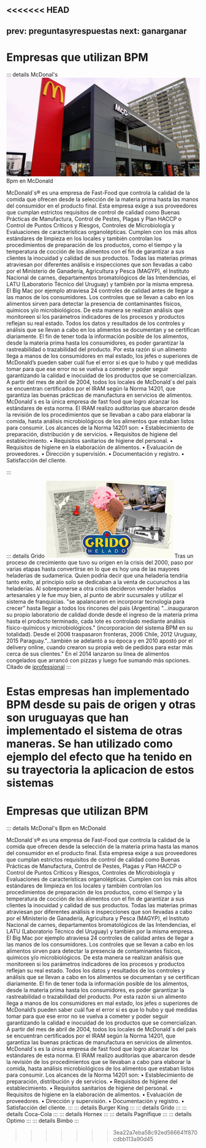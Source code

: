 <<<<<<< HEAD
---
prev: preguntasyrespuestas
next: ganarganar
---
# Empresas que utilizan BPM

::: details McDonal's
<img src="../assets/img/Mac.jpg" /> 
Bpm en McDonald

McDonald´s® es una empresa de Fast-Food que controla la calidad de la comida que ofrecen desde la selección de la materia prima hasta las manos del consumidor en el producto final. Esta empresa exige a sus proveedores que cumplan estrictos requisitos de control de calidad como Buenas Prácticas de Manufactura, Control de Pestes, Plagas y Plan HACCP o Control de Puntos Críticos y Riesgos, Controles de Microbiología y Evaluaciones de características organolépticas. Cumplen con los más altos estándares de limpieza en los locales y también controlan los procedimientos de preparación de los productos, como el tiempo y la temperatura de cocción de los alimentos con el fin de garantizar a sus clientes la inocuidad y calidad de sus productos. Todas las materias primas atraviesan por diferentes análisis e inspecciones que son llevadas a cabo por el Ministerio de Ganadería, Agricultura y Pesca (MAGYP), el Instituto Nacional de carnes, departamentos bromatológicos de las Intendencias, el LATU (Laboratorio Técnico del Uruguay) y también por la misma empresa. El Big Mac por ejemplo atraviesa 24 controles de calidad antes de llegar a las manos de los consumidores. Los controles que se llevan a cabo en los alimentos sirven para detectar la presencia de contaminantes físicos, químicos y/o microbiológicos. De esta manera se realizan análisis que monitoreen si los parámetros indicadores de los procesos y productos reflejan su real estado. Todos los datos y resultados de los controles y análisis que se llevan a cabo en los alimentos se documentan y se certifican diariamente. El fin de tener toda la información posible de los alimentos, desde la materia prima hasta los consumidores, es poder garantizar la rastreabilidad o trazabilidad del producto. Por esta razón si un alimento llega a manos de los consumidores en mal estado, los jefes o superiores de McDonald’s pueden saber cuál fue el error si es que lo hubo y qué medidas tomar para que ese error no se vuelva a cometer y poder seguir garantizando la calidad e inocuidad de los productos que se comercializan. A partir del mes de abril de 2004, todos los locales de McDonald´s del país se encuentran certificados por el IRAM según la Norma 14201, que garantiza las buenas prácticas de manufactura en servicios de alimentos. McDonald´s es la única empresa de fast food que logro alcanzar los estándares de esta norma. El IRAM realizo auditorias que abarcaron desde la revisión de los procedimientos que se llevaban a cabo para elaborar la comida, hasta análisis microbiológicos de los alimentos que estaban listos para consumir. Los alcances de la Norma 14201 son: • Establecimiento de preparación, distribución y de servicios. • Requisitos de higiene del establecimiento. • Requisitos sanitarios de higiene del personal. • Requisitos de higiene en la elaboración de alimentos. • Evaluación de proveedores. • Dirección y supervisión. • Documentación y registro. • Satisfacción del cliente.

:::
<!-- ::: details Burger King -->
<!-- ::: -->
::: details Grido
<img src="../assets/img/511966min.jpg" /> 
Tras un proceso de crecimiento que tuvo su origen en la crisis del 2000, paso por varias etapas hasta convertirse en lo que es hoy una de las mayores heladerias de sudamerica. Quien podria decir que una heladeria tendria tanto exito, al principio solo se dedicaban a la venta de cucuruchos a las heladerias. Al sobreponerse a otra crisis decideron vender helados artesanales y le fue muy bien, al punto de abrir sucursales y utilizar el sistema de franquicias. "se apalancaron en incorporar tecnologia para crecer" hasta llegar a todos los rincones del pais (Argentina) "...inauguraron su propio laboratorio de calidad donde desde el ingreso de la materia prima hasta el producto terminado, cada lote es controlado mediante análisis físico-químicos y microbiológicos." (incorporacion del sistema BPM en su totalidad). Desde el 2006 traspasaron fronteras, 2006 Chile, 2012 Uruguay, 2015 Paraguay."...también se adelantó a su época y en 2010 apostó por el delivery online, cuando crearon su propia web de pedidos para estar más cerca de sus clientes." En el 2014 lanzaron su línea de alimentos congelados que arrancó con pizzas y luego fue sumando más opciones. Citado de [iprofessional](https://www.iprofesional.com/actualidad/333245-nacional-y-popular-como-grido-construyo-su-imperio-de-helado)
:::
<!-- ::: details Coca-Cola -->
<!-- ::: -->
<!-- ::: details Hornex -->
<!-- ::: -->
<!-- ::: details Pagnifique -->
<!-- ::: -->
<!-- ::: details Optimo -->
<!-- ::: -->
<!-- ::: details Bimbo -->
<!-- ::: -->
Estas empresas han implementado BPM desde su pais de origen y otras son uruguayas que han implementado el sistema de otras maneras. Se han utilizado como ejemplo del efecto que ha tenido en su trayectoria la aplicacion de estos sistemas
=======
# Empresas que utilizan BPM

::: details McDonal's
Bpm en McDonald

McDonald´s® es una empresa de Fast-Food que controla la calidad de la comida que ofrecen desde la selección de la materia prima hasta las manos del consumidor en el producto final. Esta empresa exige a sus proveedores que cumplan estrictos requisitos de control de calidad como Buenas Prácticas de Manufactura, Control de Pestes, Plagas y Plan HACCP o Control de Puntos Críticos y Riesgos, Controles de Microbiología y Evaluaciones de características organolépticas. Cumplen con los más altos estándares de limpieza en los locales y también controlan los procedimientos de preparación de los productos, como el tiempo y la temperatura de cocción de los alimentos con el fin de garantizar a sus clientes la inocuidad y calidad de sus productos. Todas las materias primas atraviesan por diferentes análisis e inspecciones que son llevadas a cabo por el Ministerio de Ganadería, Agricultura y Pesca (MAGYP), el Instituto Nacional de carnes, departamentos bromatológicos de las Intendencias, el LATU (Laboratorio Técnico del Uruguay) y también por la misma empresa. El Big Mac por ejemplo atraviesa 24 controles de calidad antes de llegar a las manos de los consumidores. Los controles que se llevan a cabo en los alimentos sirven para detectar la presencia de contaminantes físicos, químicos y/o microbiológicos. De esta manera se realizan análisis que monitoreen si los parámetros indicadores de los procesos y productos reflejan su real estado. Todos los datos y resultados de los controles y análisis que se llevan a cabo en los alimentos se documentan y se certifican diariamente. El fin de tener toda la información posible de los alimentos, desde la materia prima hasta los consumidores, es poder garantizar la rastreabilidad o trazabilidad del producto. Por esta razón si un alimento llega a manos de los consumidores en mal estado, los jefes o superiores de McDonald’s pueden saber cuál fue el error si es que lo hubo y qué medidas tomar para que ese error no se vuelva a cometer y poder seguir garantizando la calidad e inocuidad de los productos que se comercializan. A partir del mes de abril de 2004, todos los locales de McDonald´s del país se encuentran certificados por el IRAM según la Norma 14201, que garantiza las buenas prácticas de manufactura en servicios de alimentos. McDonald´s es la única empresa de fast food que logro alcanzar los estándares de esta norma. El IRAM realizo auditorias que abarcaron desde la revisión de los procedimientos que se llevaban a cabo para elaborar la comida, hasta análisis microbiológicos de los alimentos que estaban listos para consumir. Los alcances de la Norma 14201 son: • Establecimiento de preparación, distribución y de servicios. • Requisitos de higiene del establecimiento. • Requisitos sanitarios de higiene del personal. • Requisitos de higiene en la elaboración de alimentos. • Evaluación de proveedores. • Dirección y supervisión. • Documentación y registro. • Satisfacción del cliente.
:::
::: details Burger King
:::
::: details Grido
:::
::: details Coca-Cola
:::
::: details Hornex
:::
::: details Pagnifique
:::
::: details Optimo
:::
::: details Bimbo
:::
>>>>>>> 3ea22a7eba58c92ed566641f870cdbb113a90d45
